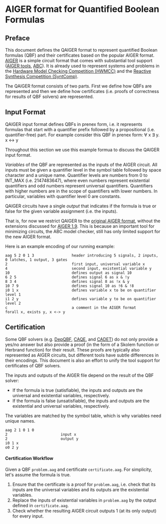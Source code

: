 # AIGER format for Quantified Boolean Formulas

## Preface

This document defines the QAIGER format to represent quantified Boolean formulas (QBF) and their certificates based on the popular AIGER format. [AIGER](http://fmv.jku.at/aiger/) is a simple circuit format that comes with substantial tool support ([AIGER tools](http://fmv.jku.at/aiger/aiger-1.9.9.tar.gz), [ABC](https://people.eecs.berkeley.edu/~alanmi/abc/)). It is already used to represent systems and problems in the [Hardware Model Checking Competition (HWMCC)](http://fmv.jku.at/hwmcc17/) and the [Reactive Synthesis Competition (SyntComp)](http://www.syntcomp.org/). 

The QAIGER format consists of two parts. First we define how QBFs are represented and then we define how certificates (i.e. proofs of correctness for results of QBF solvers) are represented. 

## Input Format

QAIGER input format defines QBFs in prenex form, i.e. it represents formulas that start with a quantifier prefix followed by a propositional (i.e. quantifier-free) part. For example consider this QBF in prenex form: ∀ x ∃ y. x ↔ y 

Throughout this section we use this example formua to discuss the QAIGER input format. 

_Variables_ of the QBF are represented as the inputs of the AIGER circuit. 
All inputs must be given a quantifier level in the symbol table followed by space character and a unique name. 
Quantifier levels are numbers from 0 to INT_MAX (i.e. 2147483647), where even numbers represent existential quantifiers and odd numbers represent universal quantifiers. 
Quantifiers with higher numbers are in the scope of quantifiers with lower numbers. 
In particular, variables with quantifier level 0 are constants. 


QAIGER circuits have a single _output_ that indicates if the formula is true or false for the given variable assignment (i.e. the inputs). 

That is, for now we restrict QAIGER to the [original AIGER format](http://fmv.jku.at/papers/Biere-FMV-TR-07-1.pdf), without the extensions discussed for [AIGER 1.9](http://fmv.jku.at/papers/BiereHeljankoWieringa-FMV-TR-11-2.pdf). 
This is because an important tool for minimizing circuits, the ABC model checker, still has only limited support for the new AIGER format. 

Here is an example encoding of our running example:

```aiger
aag 5 2 0 1 3                 header introducing 5 signals, 2 inputs, 0 latches, 1 output, 3 gates
2                             first input, universal variable x
4                             second input, existential variable y
10                            defines output as signal 10
6 2 5                         defines signal 6 as x & !y
8 3 4                         defines signal 8 as !x & y
10 7 9                        defines signal 10 as !6 & !8
i0 1 x                        defines variable x to be on quantifier level 1
i1 2 y                        defines variable y to be on quantifier level 2
c                             a comment in the AIGER format
forall x, exists y, x <-> y
```


## Certification

Some QBF solvers (e.g. [DepQBF](http://lonsing.github.io/depqbf/), [CAQE](https://www.react.uni-saarland.de/tools/caqe/), and [CADET](https://github.com/MarkusRabe/cadet)) do not only provide a yes/no answer but also provide a proof (in the form of a Skolem function or Herbrand function) for their result. 
These proofs are typically also represented as AIGER circuits, but different tools have subtle differences in their encodings. 
This document is also an effort to unify the tool support for certificates of QBF solvers. 

The inputs and outputs of the AIGER file depend on the result of the QBF solver:

* If the formula is true (satisfiable), the inputs and outputs are the universal and existential variables, respectively.
* If the formula is false (unsatisfiable), the inputs and outputs are the existential and universal variables, respectively.

The variables are matched by the symbol table, which is why variables need unique names. 


```aiger
aag 2 1 0 1 0
2                        input x
2                        output y
i0 1 x
o0 2 y
```

#### Certification Workflow

Given a QBF `problem.aag` and certificate `certificate.aag`. For simplicity, let's assume the formula is true. 

1. Ensure that the certificate is a proof for `problem.aag`, i.e. check that its inputs are the universal variables and its outputs are the existential variables. 
2. Replace the inputs of existential variables in `problem.aag` by the output defined in `certificate.aag`. 
3. Check whether the resulting AIGER circuit outputs 1 (at its only output) for every input. 





